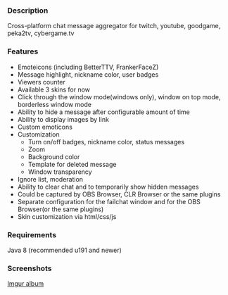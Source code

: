 ### Description
Cross-platform chat message aggregator for twitch, youtube, goodgame, peka2tv, cybergame.tv 

### Features
* Emoteicons (including BetterTTV, FrankerFaceZ)
* Message highlight, nickname color, user badges
* Viewers counter
* Available 3 skins for now
* Click through the window mode(windows only), window on top mode, borderless window mode
* Ability to hide a message after configurable amount of time
* Ability to display images by link
* Custom emoticons
* Customization
    * Turn on/off badges, nickname color, status messages
    * Zoom
    * Background color
    * Template for deleted message
    * Window transparency
* Ignore list, moderation
* Ability to clear chat and to temporarily show hidden messages 
* Could be captured by OBS Browser, CLR Browser or the same plugins
* Separate configuration for the failchat window and for the OBS Browser(or the same plugins)
* Skin customization via html/css/js

### Requirements
Java 8 (recommended u191 and newer)

### Screenshots
[Imgur album](https://imgur.com/a/AVYzrmo)

